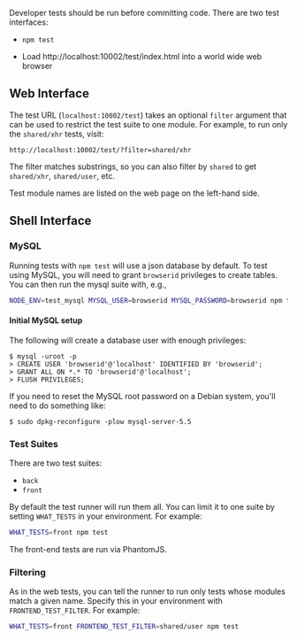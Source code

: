 <!-- This Source Code Form is subject to the terms of the Mozilla Public
   - License, v. 2.0. If a copy of the MPL was not distributed with this
   - file, You can obtain one at http://mozilla.org/MPL/2.0/. -->

Developer tests should be run before committing code. There are two test interfaces:

  - `npm test`

  - Load http://localhost:10002/test/index.html into a world wide web browser

## Web Interface

The test URL (`localhost:10002/test`) takes an optional `filter`
argument that can be used to restrict the test suite to one module.
For example, to run only the `shared/xhr` tests, visit:

```
http://localhost:10002/test/?filter=shared/xhr
```

The filter matches substrings, so you can also filter by `shared` to
get `shared/xhr`, `shared/user`, etc.

Test module names are listed on the web page on the left-hand side.

## Shell Interface

### MySQL

Running tests with `npm test` will use a json database by default.  To
test using MySQL, you will need to grant `browserid` privileges to
create tables.  You can then run the mysql suite with, e.g.,

```sh
NODE_ENV=test_mysql MYSQL_USER=browserid MYSQL_PASSWORD=browserid npm test
```

#### Initial MySQL setup

The following will create a database user with enough privileges:

    $ mysql -uroot -p
    > CREATE USER 'browserid'@'localhost' IDENTIFIED BY 'browserid';
    > GRANT ALL ON *.* TO 'browserid'@'localhost';
    > FLUSH PRIVILEGES;

If you need to reset the MySQL root password on a Debian system, you'll need to do something like:

    $ sudo dpkg-reconfigure -plow mysql-server-5.5

### Test Suites

There are two test suites:

- `back`
- `front`

By default the test runner will run them all. You can limit it to one
suite by setting `WHAT_TESTS` in your environment.  For example:

```sh
WHAT_TESTS=front npm test
```

The front-end tests are run via PhantomJS.

### Filtering

As in the web tests, you can tell the runner to run only tests whose
modules match a given name.  Specify this in your environment with
`FRONTEND_TEST_FILTER`.  For example:

```sh
WHAT_TESTS=front FRONTEND_TEST_FILTER=shared/user npm test
```
